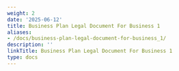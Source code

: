 ```yaml
---
weight: 2
date: '2025-06-12'
title: Business Plan Legal Document For Business 1
aliases:
- /docs/business-plan-legal-document-for-business_1/
description: ''
linkTitle: Business Plan Legal Document For Business 1
type: docs
---
```


